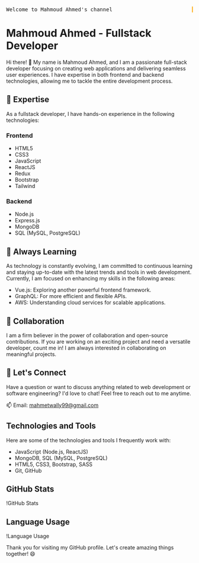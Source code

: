 <!DOCTYPE html>
<html>
<head>
<style>
  /* Styling for the typing effect */
  .typewriter {
    overflow: hidden;
    white-space: nowrap;
    border-right: 0.15em solid orange;
    font-family: monospace;
    animation: typing 2s steps(40, end), blink-caret 0.75s step-end infinite;
  }

  /* Keyframes for the typing animation */
  @keyframes typing {
    from {
      width: 0;
    }
    to {
      width: 100%;
    }
  }

  /* Keyframes for the blinking cursor animation */
  @keyframes blink-caret {
    from, to {
      border-color: transparent;
    }
    50% {
      border-color: orange;
    }
  }
</style>
</head>
<body>
  <p class="typewriter">Welcome to Mahmoud Ahmed's channel</p>
</body>
</html>



# Mahmoud Ahmed - Fullstack Developer

Hi there! 👋 My name is Mahmoud Ahmed, and I am a passionate full-stack developer focusing on creating web applications and delivering seamless user experiences. I have expertise in both frontend and backend technologies, allowing me to tackle the entire development process.

## 🌟 Expertise

As a fullstack developer, I have hands-on experience in the following technologies:

### Frontend
- HTML5
- CSS3
- JavaScript
- ReactJS
- Redux
- Bootstrap
- Tailwind

### Backend
- Node.js
- Express.js
- MongoDB
- SQL (MySQL, PostgreSQL)

## 🌱 Always Learning

As technology is constantly evolving, I am committed to continuous learning and staying up-to-date with the latest trends and tools in web development. Currently, I am focused on enhancing my skills in the following areas:

- Vue.js: Exploring another powerful frontend framework.
- GraphQL: For more efficient and flexible APIs.
- AWS: Understanding cloud services for scalable applications.

## 👯 Collaboration

I am a firm believer in the power of collaboration and open-source contributions. If you are working on an exciting project and need a versatile developer, count me in! I am always interested in collaborating on meaningful projects.

## 💬 Let's Connect

Have a question or want to discuss anything related to web development or software engineering? I'd love to chat! Feel free to reach out to me anytime.

📫 Email: mahmetwally99@gmail.com





## Technologies and Tools

Here are some of the technologies and tools I frequently work with:

- JavaScript (Node.js, ReactJS)
- MongoDB, SQL (MySQL, PostgreSQL)
- HTML5, CSS3, Bootstrap, SASS
- Git, GitHub

## GitHub Stats

!GitHub Stats

## Language Usage

!Language Usage

Thank you for visiting my GitHub profile. Let's create amazing things together! 😄


